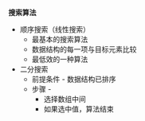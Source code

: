 **搜索算法**
* 顺序搜索（线性搜索）
    * 最基本的搜索算法
    * 数据结构的每一项与目标元素比较
    * 最低效的一种算法
* 二分搜索
    * 前提条件 - 数据结构已排序
    * 步骤 - 
        * 选择数组中间
        * 如果选中值，算法结束